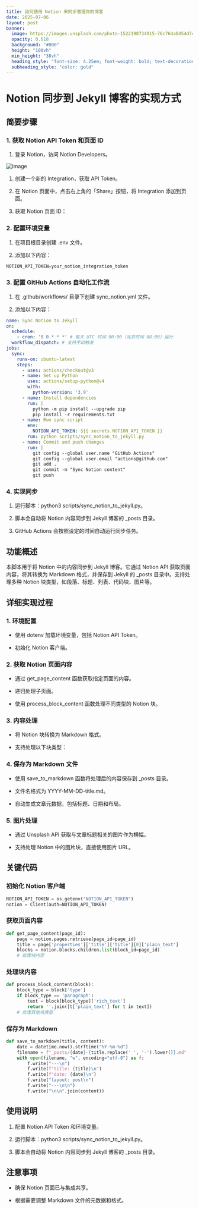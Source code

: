 ```yaml
---
title: 如何使用 Notion 来同步管理你的博客
date: 2025-07-06
layout: post
banner:
  image: https://images.unsplash.com/photo-1522198734915-76c764a8454d?crop=entropy&cs=tinysrgb&fit=max&fm=jpg&ixid=M3w2OTIwMzJ8MHwxfHJhbmRvbXx8fHx8fHx8fDE3NTE3ODM0NDd8&ixlib=rb-4.1.0&q=80&w=1080
  opacity: 0.618
  background: "#000"
  height: "100vh"
  min_height: "38vh"
  heading_style: "font-size: 4.25em; font-weight: bold; text-decoration: underline"
  subheading_style: "color: gold"
---
```


# Notion 同步到 Jekyll 博客的实现方式

## 简要步骤

### 1. 获取 Notion API Token 和页面 ID

1. 登录 Notion，访问 Notion Developers。

![image](https://prod-files-secure.s3.us-west-2.amazonaws.com/a7a0cc5a-89b9-4cda-8686-1fba0ca52f40/d19c1afe-dea5-4312-9333-786b0ba83054/image.png?X-Amz-Algorithm=AWS4-HMAC-SHA256&X-Amz-Content-Sha256=UNSIGNED-PAYLOAD&X-Amz-Credential=ASIAZI2LB466RUWLFZYY%2F20250706%2Fus-west-2%2Fs3%2Faws4_request&X-Amz-Date=20250706T063047Z&X-Amz-Expires=3600&X-Amz-Security-Token=IQoJb3JpZ2luX2VjEE4aCXVzLXdlc3QtMiJHMEUCIGeSacdQ%2FjCccELs4o0r%2B%2FTs3ysm6116tyXzrV%2BfQEFxAiEA7sAzJC9psu%2FcKeYrV%2FheEFV2Lg9kp1nur1PyXmz9WY8q%2FwMIVxAAGgw2Mzc0MjMxODM4MDUiDMOfDpadcpddSnTeBSrcAwL60mdtIYHtNftBxdKGorHarqIGC8N4xUHZx7xeL8CPosHfkN1oBWwl%2FK8a6HWNNVz7KtPu5ruu5yM5h3%2BFSFPGNjt%2F%2BvQov8%2BceNYaD44%2F22elQkFl%2FC%2B4cD4G4Om3offZqzTzBEgWEKpEAaQyOsczC1pix%2B06GFMNS3xqkoONznjKOwDSaSnq94LspnWSAMJ2Ubx50DVljst8CZ2kYUdNsk8O1vJpgdBhE19%2BG5CRj0Hg1ouW8UNCcBOqzANrleFR%2FhFdkovUO3U66TLowL1IDjdintA6kk8hIcnhOEvFcnPaIhFSGP0jjJKxPDVkjYjXS%2FG3kSPJRPj2a7i4Hn6JcspMV63viXmuITUx2UhokwP4NQPl7eJCHiJHkH4UKGwq2pW90bmY2yj6281XxvWEgExK%2FpRTTclMv3kU1TaufBXWidekSILtHJbj1Km9Q8T8xi10RvI5PaNXUhNIO7WjSQ8hPJfZFaJtnMUaAIVrUUdpLy5P0vrpjVLjZgX9viJfyNsjVp%2FNbxC%2F6BmfCnqr06oH4x%2BAR%2FlC4hMuOvQq%2BqO4aLtjgjJ5G6jfjjXqk%2Beft4%2FpaPTbXyGue9uQ7tTFZIOlnNidFvdHwG7nGUBYDkVFC%2BEgDXzHTXEpMPylqMMGOqUBqnjQVRPsHB3cmzi%2B90VF92d93NnSuH8udH4XVrC64f4RQewJmoHzG5u8ZXU5fJx5%2BCWjgXaw6KaXwTYcSgFP1ji5PDyTqpOF9K%2BHTGu3EiHTp5k7K8VKhGAZVx3qK4QxyQIrp9vyVKDw14%2FFG28SQk94G%2FKrSayr6LstN8cSXNriwvhuAFLFFE5aDchLoY24W2xqT5KZ9jP9QEfmu015Gbd8AKBX&X-Amz-Signature=ca9bcf503f08688d64b1f5d869d885e3069f18465e699c79943b07a74919c688&X-Amz-SignedHeaders=host&x-amz-checksum-mode=ENABLED&x-id=GetObject)

1. 创建一个新的 Integration，获取 API Token。

1. 在 Notion 页面中，点击右上角的「Share」按钮，将 Integration 添加到页面。

1. 获取 Notion 页面 ID：


### 2. 配置环境变量

1. 在项目根目录创建 .env 文件。

1. 添加以下内容：

```javascript
NOTION_API_TOKEN=your_notion_integration_token
```

### 3. 配置 GitHub Actions 自动化工作流

1. 在 .github/workflows/ 目录下创建 sync_notion.yml 文件。

1. 添加以下内容：

```yaml
name: Sync Notion to Jekyll
on:
  schedule:
    - cron: '0 0 * * *' # 每天 UTC 时间 00:00（北京时间 08:00）运行
  workflow_dispatch: # 支持手动触发
jobs:
  sync:
    runs-on: ubuntu-latest
    steps:
      - uses: actions/checkout@v3
      - name: Set up Python
        uses: actions/setup-python@v4
        with:
          python-version: '3.9'
      - name: Install dependencies
        run: |
          python -m pip install --upgrade pip
          pip install -r requirements.txt
      - name: Run sync script
        env:
          NOTION_API_TOKEN: ${{ secrets.NOTION_API_TOKEN }}
        run: python scripts/sync_notion_to_jekyll.py
      - name: Commit and push changes
        run: |
          git config --global user.name "GitHub Actions"
          git config --global user.email "actions@github.com"
          git add .
          git commit -m "Sync Notion content"
          git push
```

### 4. 实现同步

1. 运行脚本：python3 scripts/sync_notion_to_jekyll.py。

1. 脚本会自动将 Notion 内容同步到 Jekyll 博客的 _posts 目录。

1. GitHub Actions 会按照设定的时间自动运行同步任务。

## 功能概述

本脚本用于将 Notion 中的内容同步到 Jekyll 博客。它通过 Notion API 获取页面内容，将其转换为 Markdown 格式，并保存到 Jekyll 的 _posts 目录中。支持处理多种 Notion 块类型，如段落、标题、列表、代码块、图片等。

## 详细实现过程

### 1. 环境配置

- 使用 dotenv 加载环境变量，包括 Notion API Token。

- 初始化 Notion 客户端。

### 2. 获取 Notion 页面内容

- 通过 get_page_content 函数获取指定页面的内容。

- 递归处理子页面。

- 使用 process_block_content 函数处理不同类型的 Notion 块。

### 3. 内容处理

- 将 Notion 块转换为 Markdown 格式。

- 支持处理以下块类型：


### 4. 保存为 Markdown 文件

- 使用 save_to_markdown 函数将处理后的内容保存到 _posts 目录。

- 文件名格式为 YYYY-MM-DD-title.md。

- 自动生成文章元数据，包括标题、日期和布局。

### 5. 图片处理

- 通过 Unsplash API 获取与文章标题相关的图片作为横幅。

- 支持处理 Notion 中的图片块，直接使用图片 URL。

## 关键代码

### 初始化 Notion 客户端

```python
NOTION_API_TOKEN = os.getenv("NOTION_API_TOKEN")
notion = Client(auth=NOTION_API_TOKEN)
```

### 获取页面内容

```python
def get_page_content(page_id):
    page = notion.pages.retrieve(page_id=page_id)
    title = page['properties']['title']['title'][0]['plain_text']
    blocks = notion.blocks.children.list(block_id=page_id)
    # 处理块内容
```

### 处理块内容

```python
def process_block_content(block):
    block_type = block['type']
    if block_type == 'paragraph':
        text = block[block_type]['rich_text']
        return ''.join([t['plain_text'] for t in text])
    # 处理其他块类型
```

### 保存为 Markdown

```python
def save_to_markdown(title, content):
    date = datetime.now().strftime("%Y-%m-%d")
    filename = f"_posts/{date}-{title.replace(' ', '-').lower()}.md"
    with open(filename, "w", encoding="utf-8") as f:
        f.write("---\n")
        f.write(f"title: {title}\n")
        f.write(f"date: {date}\n")
        f.write("layout: post\n")
        f.write("---\n\n")
        f.write("\n\n".join(content))
```

## 使用说明

1. 配置 Notion API Token 和环境变量。

1. 运行脚本：python3 scripts/sync_notion_to_jekyll.py。

1. 脚本会自动将 Notion 内容同步到 Jekyll 博客的 _posts 目录。

## 注意事项

- 确保 Notion 页面已与集成共享。

- 根据需要调整 Markdown 文件的元数据和格式。